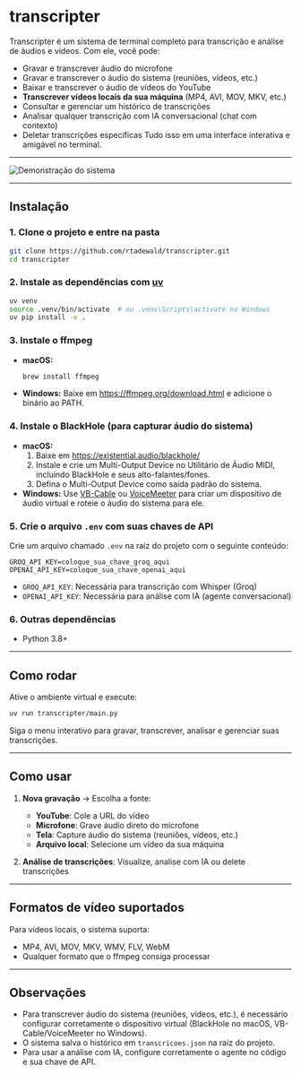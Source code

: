 # transcripter

Transcripter é um sistema de terminal completo para transcrição e análise de áudios e vídeos. Com ele, você pode:
- Gravar e transcrever áudio do microfone
- Gravar e transcrever o áudio do sistema (reuniões, vídeos, etc.)
- Baixar e transcrever o áudio de vídeos do YouTube
- **Transcrever vídeos locais da sua máquina** (MP4, AVI, MOV, MKV, etc.)
- Consultar e gerenciar um histórico de transcrições
- Analisar qualquer transcrição com IA conversacional (chat com contexto)
- Deletar transcrições específicas
Tudo isso em uma interface interativa e amigável no terminal.

---

![Demonstração do sistema](media/transcripter.gif)

---

## Instalação

### 1. Clone o projeto e entre na pasta
```bash
git clone https://github.com/rtadewald/transcripter.git
cd transcripter
```

### 2. Instale as dependências com [uv](https://github.com/astral-sh/uv)
```bash
uv venv
source .venv/bin/activate  # ou .venv\Scripts\activate no Windows
uv pip install -e .
```

### 3. Instale o ffmpeg
- **macOS:**
  ```bash
  brew install ffmpeg
  ```
- **Windows:**
  Baixe em https://ffmpeg.org/download.html e adicione o binário ao PATH.

### 4. Instale o BlackHole (para capturar áudio do sistema)
- **macOS:**
  1. Baixe em https://existential.audio/blackhole/
  2. Instale e crie um Multi-Output Device no Utilitário de Áudio MIDI, incluindo BlackHole e seus alto-falantes/fones.
  3. Defina o Multi-Output Device como saída padrão do sistema.
- **Windows:**
  Use [VB-Cable](https://vb-audio.com/Cable/) ou [VoiceMeeter](https://vb-audio.com/Voicemeeter/) para criar um dispositivo de áudio virtual e roteie o áudio do sistema para ele.

### 5. Crie o arquivo `.env` com suas chaves de API
Crie um arquivo chamado `.env` na raiz do projeto com o seguinte conteúdo:
```
GROQ_API_KEY=coloque_sua_chave_groq_aqui
OPENAI_API_KEY=coloque_sua_chave_openai_aqui
```
- `GROQ_API_KEY`: Necessária para transcrição com Whisper (Groq)
- `OPENAI_API_KEY`: Necessária para análise com IA (agente conversacional)

### 6. Outras dependências
- Python 3.8+

---

## Como rodar

Ative o ambiente virtual e execute:
```bash
uv run transcripter/main.py
```

Siga o menu interativo para gravar, transcrever, analisar e gerenciar suas transcrições.

---

## Como usar

1. **Nova gravação** → Escolha a fonte:
   - **YouTube**: Cole a URL do vídeo
   - **Microfone**: Grave áudio direto do microfone
   - **Tela**: Capture áudio do sistema (reuniões, vídeos, etc.)
   - **Arquivo local**: Selecione um vídeo da sua máquina

2. **Análise de transcrições**: Visualize, analise com IA ou delete transcrições

---

## Formatos de vídeo suportados

Para vídeos locais, o sistema suporta:
- MP4, AVI, MOV, MKV, WMV, FLV, WebM
- Qualquer formato que o ffmpeg consiga processar

---

## Observações
- Para transcrever áudio do sistema (reuniões, vídeos, etc.), é necessário configurar corretamente o dispositivo virtual (BlackHole no macOS, VB-Cable/VoiceMeeter no Windows).
- O sistema salva o histórico em `transcricoes.json` na raiz do projeto.
- Para usar a análise com IA, configure corretamente o agente no código e sua chave de API.
